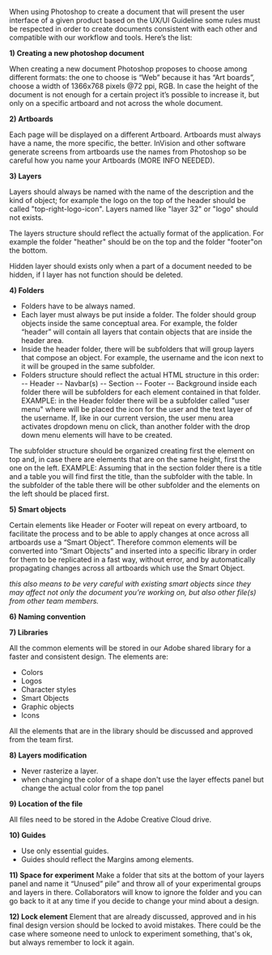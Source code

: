 When using Photoshop to create a document that will present the user interface of a given  product based on the UX/UI Guideline some rules must be respected in order to create documents consistent with each other and compatible with our workflow and tools. Here’s the list:

**1) Creating a new photoshop document**

When creating a new document Photoshop proposes to choose among different formats: 
the one to choose is “Web” because it has “Art boards”,  choose a width of 1366x768 pixels @72 ppi, RGB.
In case the height of the document is not enough for a certain project it’s possible to increase it, but only on a specific artboard and not across the whole document.

**2) Artboards**

Each page will be displayed on a different Artboard. 
Artboards must always have a name, the more specific, the better. InVision and other software generate screens from artboards use the names from Photoshop so be careful how you name your Artboards (MORE INFO NEEDED).

**3) Layers**

Layers should always be named with the name of the description and the kind of object;
for example the logo on the top of the header should be called "top-right-logo-icon". 
Layers named like "layer 32" or "logo" should not exists.

The layers structure should reflect the actually format of the application.
For example the folder "heather" should be on the top and the folder "footer"on the bottom.

Hidden layer should exists only when a part of a document needed to be hidden, if I layer has not function should be deleted.



**4) Folders**

- Folders have to be always named.
- Each layer must always be put inside a folder. The folder should group objects inside the same conceptual area. For example, the folder “header” will contain all layers that contain objects that are inside the header area. 
- Inside the header folder, there will be subfolders that will group layers that compose an object. For example, the username and the icon next to it will be grouped in the same subfolder.
- Folders structure should reflect the actual HTML structure in this order:
-- Header
-- Navbar(s)
-- Section
-- Footer
-- Background
inside each folder there will be subfolders for each element contained in that folder.
EXAMPLE:
in the Header folder there will be a subfolder called "user menu" where will be placed the icon for the user and the text layer of the username. If, like in our current version, the user menu area activates dropdown menu on click, than another folder with the drop down menu elements will have to be created.

The subfolder structure should be organized creating first the element on top and, in case there are elements that are on the same height, first the one on the left.
EXAMPLE:
Assuming that in the section folder there is a title and a table you will find first the title, than the subfolder with the table. In the subfolder of the table there will be other subfolder and the elements on the left should be placed first. 


**5) Smart objects**

Certain elements like Header or Footer will repeat on every artboard, to facilitate the process and to be able to apply changes at once across all artboards use a “Smart Object”.
Therefore common elements will be converted into “Smart Objects” and inserted into a specific library in order for them to be replicated in a fast way, without error, and by automatically propagating changes across all artboards which use the Smart Object.

*this also means to be very careful with existing smart objects since they may affect not only the document you’re working on, but also other file(s) from other team members.*

**6) Naming convention**



**7) Libraries**

All the common elements will be stored in our Adobe shared library for a faster and consistent design. 
The elements are:
- Colors
- Logos
- Character styles
- Smart Objects
- Graphic objects
- Icons

All the elements that are in the library should be discussed and approved from the team first.

**8) Layers modification**

- Never rasterize a layer.
- when changing the color of a shape don't use the layer effects panel but change the actual color from the top panel

**9) Location of the file**

All files need to be stored in the Adobe Creative Cloud drive.

**10) Guides**
- Use only essential guides.
- Guides should reflect the Margins among elements.

**11) Space for experiment**
Make a folder that sits at the bottom of your layers panel and name it “Unused” pile” and throw all of your experimental groups and layers in there. Collaborators will know to ignore the folder and you can go back to it at any time if you decide to change your mind about a design.

**12) Lock element**
Element that are already discussed, approved and in his final design version should be locked to avoid mistakes. There could be the case where someone need to unlock to experiment something, that's ok, but always remember to lock it again.